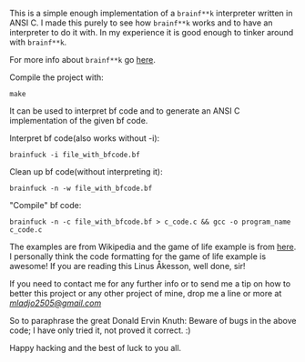 This is a simple enough implementation of a `brainf**k` interpreter written
in ANSI C. I made this purely to see how `brainf**k` works and to have an
interpreter to do it with. In my experience it is good enough to tinker
around with `brainf**k`.

For more info about `brainf**k` go [here](http://en.wikipedia.org/wiki/Brainfuck).

Compile the project with:

`make`

It can be used to interpret bf code and to generate an ANSI C implementation
of the given bf code.

Interpret bf code(also works without -i):

`brainfuck -i file_with_bfcode.bf`

Clean up bf code(without interpreting it):

`brainfuck -n -w file_with_bfcode.bf`

"Compile" bf code:

`brainfuck -n -c file_with_bfcode.bf > c_code.c && gcc -o program_name c_code.c`

The examples are from Wikipedia and the game of life example is from [here](http://www.df.lth.se/~lft/brainfuck/).
I personally think the code formatting for the game of life example is
awesome! If you are reading this Linus Åkesson, well done, sir!

If you need to contact me for any further info or to send me a tip on how to
better this project or any other project of mine, drop me a line or more at
*mladjo2505@gmail.com*

So to paraphrase the great Donald Ervin Knuth:
Beware of bugs in the above code; I have only tried it, not proved it correct. :)

Happy hacking and the best of luck to you all.
